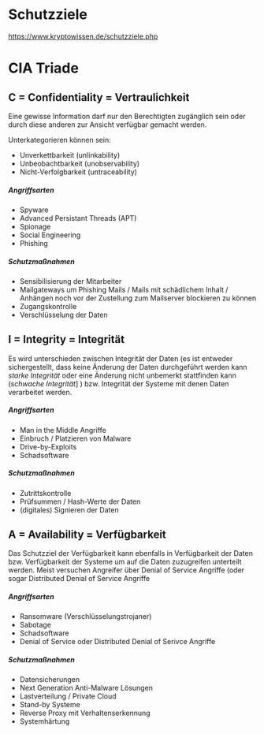 # Schutzziele

https://www.kryptowissen.de/schutzziele.php

# CIA Triade

## C = Confidentiality = Vertraulichkeit

Eine gewisse Information darf nur den Berechtigten zugänglich sein oder durch diese anderen zur Ansicht verfügbar gemacht werden. 

Unterkategorieren können sein:
* Unverkettbarkeit (unlinkability)
* Unbeobachtbarkeit (unobservability)
* Nicht-Verfolgbarkeit (untraceability)

##### Angriffsarten
* Spyware
* Advanced Persistant Threads (APT)
* Spionage
* Social Engineering
* Phishing

##### Schutzmaßnahmen
* Sensibilisierung der Mitarbeiter
* Mailgateways um Phishing Mails / Mails mit schädlichem Inhalt / Anhängen noch vor der Zustellung zum Mailserver blockieren zu können
* Zugangskontrolle
* Verschlüsselung der Daten

## I = Integrity = Integrität

Es wird unterschieden zwischen Integrität der Daten (es ist entweder sichergestellt, dass keine Änderung der Daten durchgeführt werden kann *starke Integrität* oder eine Änderung nicht unbemerkt stattfinden kann (*schwache Integrität*] ) bzw. Integrität der Systeme mit denen Daten verarbeitet werden.

##### Angriffsarten
* Man in the Middle Angriffe
* Einbruch / Platzieren von Malware
* Drive-by-Exploits
* Schadsoftware

##### Schutzmaßnahmen
* Zutrittskontrolle
* Prüfsummen / Hash-Werte der Daten
* (digitales) Signieren der Daten

## A = Availability = Verfügbarkeit

Das Schutzziel der Verfügbarkeit kann ebenfalls in Verfügbarkeit der Daten bzw. Verfügbarkeit der Systeme um auf die Daten zuzugreifen unterteilt werden. Meist versuchen Angreifer über Denial of Service Angriffe (oder sogar Distributed Denial of Service Angriffe

##### Angriffsarten
* Ransomware (Verschlüsselungstrojaner)
* Sabotage
* Schadsoftware
* Denial of Service oder Distributed Denial of Serivce Angriffe

##### Schutzmaßnahmen
* Datensicherungen
* Next Generation Anti-Malware Lösungen
* Lastverteilung / Private Cloud
* Stand-by Systeme
* Reverse Proxy mit Verhaltenserkennung
* Systemhärtung
